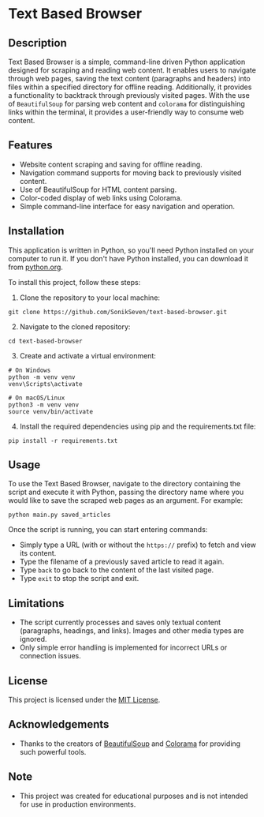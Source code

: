 # Text Based Browser

## Description

Text Based Browser is a simple, command-line driven Python application designed for scraping and reading web content. It enables users to navigate through web pages, saving the text content (paragraphs and headers) into files within a specified directory for offline reading. Additionally, it provides a functionality to backtrack through previously visited pages. With the use of `BeautifulSoup` for parsing web content and `colorama` for distinguishing links within the terminal, it provides a user-friendly way to consume web content.

## Features

- Website content scraping and saving for offline reading.
- Navigation command supports for moving back to previously visited content.
- Use of BeautifulSoup for HTML content parsing.
- Color-coded display of web links using Colorama.
- Simple command-line interface for easy navigation and operation.

## Installation

This application is written in Python, so you'll need Python installed on your computer to run it. If you don't have Python installed, you can download it from [python.org](https://www.python.org/downloads/).

To install this project, follow these steps:

1. Clone the repository to your local machine:

```
git clone https://github.com/SonikSeven/text-based-browser.git
```

2. Navigate to the cloned repository:

```
cd text-based-browser
```

3. Create and activate a virtual environment:

```
# On Windows
python -m venv venv
venv\Scripts\activate

# On macOS/Linux
python3 -m venv venv
source venv/bin/activate
```

4. Install the required dependencies using pip and the requirements.txt file:

```
pip install -r requirements.txt
```

## Usage

To use the Text Based Browser, navigate to the directory containing the script and execute it with Python, passing the directory name where you would like to save the scraped web pages as an argument. For example:

```
python main.py saved_articles
```

Once the script is running, you can start entering commands:
- Simply type a URL (with or without the `https://` prefix) to fetch and view its content.
- Type the filename of a previously saved article to read it again.
- Type `back` to go back to the content of the last visited page.
- Type `exit` to stop the script and exit.

## Limitations

- The script currently processes and saves only textual content (paragraphs, headings, and links). Images and other media types are ignored.
- Only simple error handling is implemented for incorrect URLs or connection issues.

## License

This project is licensed under the [MIT License](LICENSE.txt).

## Acknowledgements

- Thanks to the creators of [BeautifulSoup](https://www.crummy.com/software/BeautifulSoup/bs4/doc/) and [Colorama](https://pypi.org/project/colorama/) for providing such powerful tools.

## Note

- This project was created for educational purposes and is not intended for use in production environments.
